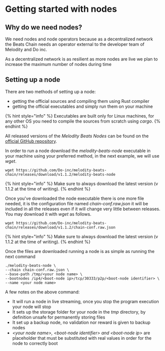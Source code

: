 # Getting started with nodes

## Why do we need nodes?

We need nodes and node operators because as a decentralized network the Beats Chain needs an operator external to the developer team of Melodity and Do inc.

As a decentralized network is as resilient as more nodes are live we plan to increase the maximum number of nodes during time

## Setting up a node

There are two methods of setting up a node:

* getting the official sources and compiling them using Rust compiler
* getting the official executables and simply run them on your machine

{% hint style="info" %}
Executables are built only for Linux machines, for any other OS you need to compile the sources from scratch using _cargo_.
{% endhint %}

All released versions of the _Melodity Beats Nodes_ can be found on the [official GitHub repository](https://github.com/Do-inc/melodity-beats-chain/releases).&#x20;

In order to run a node download the _melodity-beats-node_ executable in your machine using your preferred method, in the next example, we will use _wget_.

```
wget https://github.com/Do-inc/melodity-beats-chain/releases/download/v1.1.2/melodity-beats-node
```

{% hint style="info" %}
Make sure to always download the latest version (v 1.1.2 at the time of writing).
{% endhint %}

Once you've downloaded the node executable there is one more file needed, it is the configuration file named _chain-conf.raw.json_ it will be included in all the releases even if it will change very little between releases. You may download it with _wget_ as follows.

```
wget https://github.com/Do-inc/melodity-beats-chain/releases/download/v1.1.2/chain-conf.raw.json
```

{% hint style="info" %}
Make sure to always download the latest version (v 1.1.2 at the time of writing).
{% endhint %}

Once the files are downloaded running a node is as simple as running the next command

```
./melodity-beats-node \ 
--chain chain-conf.raw.json \
--base-path /tmp/<your node name> \
--bootnodes /ip4/<boot-node ip>/tcp/30333/p2p/<boot-node identifier> \
--name <your node name>
```

A few notes on the above command:

* It will run a node in live streaming, once you stop the program execution your node will stop
* It sets up the storage folder for your node in the _tmp_ directory, by definition unsafe for permanently storing files
* It set up a backup node, no validation nor reward is given to backup nodes
* _\<your node name>,_ _\<boot-node identifier> and \<boot-node ip>_ are placeholder that must be substituted with real values in order for the node to correctly boot
